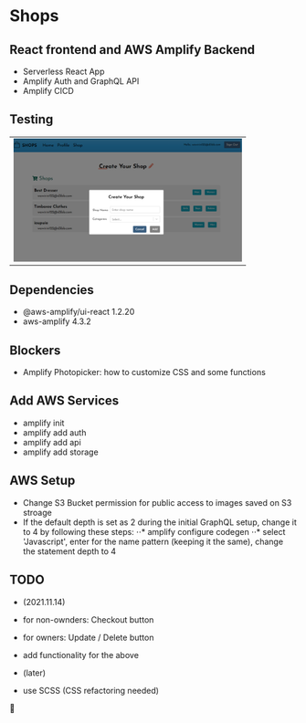 # Shops
## React frontend and AWS Amplify Backend
- Serverless React App
- Amplify Auth and GraphQL API
- Amplify CICD

## Testing

<table>
<tbody>
 <tr>
<td align="center">
<img  style="width:400px" src="https://github.com/jparkley/shops-react-amplify-serverless/blob/master/screenshot-react-amplify-shops-01.png"> 
</td>
</tr>
 </tbody>
</table>

## Dependencies
- @aws-amplify/ui-react 1.2.20
- aws-amplify 4.3.2

## Blockers
- Amplify Photopicker: how to customize CSS and some functions


## Add AWS Services
- amplify init
- amplify add auth
- amplify add api
- amplify add storage


## AWS Setup
- Change S3 Bucket permission for public access to images saved on S3 stroage
- If the default depth is set as 2 during the initial GraphQL setup, change it to 4 by following these steps:
⋅⋅* amplify configure codegen
⋅⋅* select 'Javascript', enter for the name pattern (keeping it the same), change the statement depth to 4

## TODO
- (2021.11.14)
- for non-ownders: Checkout button
- for owners: Update / Delete button
- add functionality for the above

- (later)
- use SCSS (CSS refactoring needed)



:musical_note:
